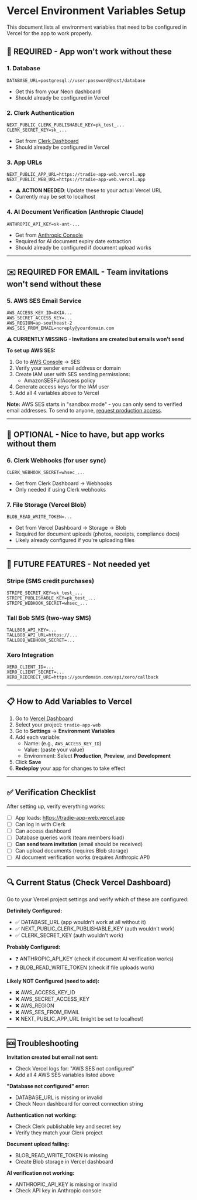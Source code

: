 # Vercel Environment Variables Setup

This document lists all environment variables that need to be configured in Vercel for the app to work properly.

## 🚨 REQUIRED - App won't work without these

### 1. Database
```
DATABASE_URL=postgresql://user:password@host/database
```
- Get this from your Neon dashboard
- Should already be configured in Vercel

### 2. Clerk Authentication
```
NEXT_PUBLIC_CLERK_PUBLISHABLE_KEY=pk_test_...
CLERK_SECRET_KEY=sk_...
```
- Get from [Clerk Dashboard](https://dashboard.clerk.com)
- Should already be configured in Vercel

### 3. App URLs
```
NEXT_PUBLIC_APP_URL=https://tradie-app-web.vercel.app
NEXT_PUBLIC_WEB_URL=https://tradie-app-web.vercel.app
```
- ⚠️ **ACTION NEEDED**: Update these to your actual Vercel URL
- Currently may be set to localhost

### 4. AI Document Verification (Anthropic Claude)
```
ANTHROPIC_API_KEY=sk-ant-...
```
- Get from [Anthropic Console](https://console.anthropic.com)
- Required for AI document expiry date extraction
- Should already be configured if document upload works

---

## ✉️ REQUIRED FOR EMAIL - Team invitations won't send without these

### 5. AWS SES Email Service
```
AWS_ACCESS_KEY_ID=AKIA...
AWS_SECRET_ACCESS_KEY=...
AWS_REGION=ap-southeast-2
AWS_SES_FROM_EMAIL=noreply@yourdomain.com
```

**⚠️ CURRENTLY MISSING - Invitations are created but emails won't send**

**To set up AWS SES:**

1. Go to [AWS Console](https://console.aws.amazon.com) → SES
2. Verify your sender email address or domain
3. Create IAM user with SES sending permissions:
   - AmazonSESFullAccess policy
4. Generate access keys for the IAM user
5. Add all 4 variables above to Vercel

**Note:** AWS SES starts in "sandbox mode" - you can only send to verified email addresses. To send to anyone, [request production access](https://docs.aws.amazon.com/ses/latest/dg/request-production-access.html).

---

## 📎 OPTIONAL - Nice to have, but app works without them

### 6. Clerk Webhooks (for user sync)
```
CLERK_WEBHOOK_SECRET=whsec_...
```
- Get from Clerk Dashboard → Webhooks
- Only needed if using Clerk webhooks

### 7. File Storage (Vercel Blob)
```
BLOB_READ_WRITE_TOKEN=...
```
- Get from Vercel Dashboard → Storage → Blob
- Required for document uploads (photos, receipts, compliance docs)
- Likely already configured if you're uploading files

---

## 🔮 FUTURE FEATURES - Not needed yet

### Stripe (SMS credit purchases)
```
STRIPE_SECRET_KEY=sk_test_...
STRIPE_PUBLISHABLE_KEY=pk_test_...
STRIPE_WEBHOOK_SECRET=whsec_...
```

### Tall Bob SMS (two-way SMS)
```
TALLBOB_API_KEY=...
TALLBOB_API_URL=https://...
TALLBOB_WEBHOOK_SECRET=...
```

### Xero Integration
```
XERO_CLIENT_ID=...
XERO_CLIENT_SECRET=...
XERO_REDIRECT_URI=https://yourdomain.com/api/xero/callback
```

---

## 📋 How to Add Variables to Vercel

1. Go to [Vercel Dashboard](https://vercel.com/dashboard)
2. Select your project: `tradie-app-web`
3. Go to **Settings** → **Environment Variables**
4. Add each variable:
   - Name: (e.g., `AWS_ACCESS_KEY_ID`)
   - Value: (paste your value)
   - Environment: Select **Production**, **Preview**, and **Development**
5. Click **Save**
6. **Redeploy** your app for changes to take effect

---

## ✅ Verification Checklist

After setting up, verify everything works:

- [ ] App loads: https://tradie-app-web.vercel.app
- [ ] Can log in with Clerk
- [ ] Can access dashboard
- [ ] Database queries work (team members load)
- [ ] **Can send team invitation** (email should be received)
- [ ] Can upload documents (requires Blob storage)
- [ ] AI document verification works (requires Anthropic API)

---

## 🔍 Current Status (Check Vercel Dashboard)

Go to your Vercel project settings and verify which of these are configured:

**Definitely Configured:**
- ✅ DATABASE_URL (app wouldn't work at all without it)
- ✅ NEXT_PUBLIC_CLERK_PUBLISHABLE_KEY (auth wouldn't work)
- ✅ CLERK_SECRET_KEY (auth wouldn't work)

**Probably Configured:**
- ❓ ANTHROPIC_API_KEY (check if document AI verification works)
- ❓ BLOB_READ_WRITE_TOKEN (check if file uploads work)

**Likely NOT Configured (need to add):**
- ❌ AWS_ACCESS_KEY_ID
- ❌ AWS_SECRET_ACCESS_KEY
- ❌ AWS_REGION
- ❌ AWS_SES_FROM_EMAIL
- ❌ NEXT_PUBLIC_APP_URL (might be set to localhost)

---

## 🆘 Troubleshooting

**Invitation created but email not sent:**
- Check Vercel logs for: "AWS SES not configured"
- Add all 4 AWS SES variables listed above

**"Database not configured" error:**
- DATABASE_URL is missing or invalid
- Check Neon dashboard for correct connection string

**Authentication not working:**
- Check Clerk publishable key and secret key
- Verify they match your Clerk project

**Document upload failing:**
- BLOB_READ_WRITE_TOKEN is missing
- Create Blob storage in Vercel dashboard

**AI verification not working:**
- ANTHROPIC_API_KEY is missing or invalid
- Check API key in Anthropic console
